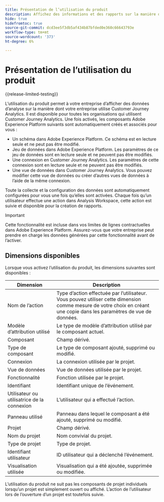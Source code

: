 ```yaml
---
title: Présentation de l’utilisation du produit
description: Affichez des informations et des rapports sur la manière dont votre entreprise utilise Customer Journey Analytics.
hide: true
hidefromtoc: true
source-git-commit: dcd3ee5f3db5af434b87bfded0e360c66643793e
workflow-type: tm+mt
source-wordcount: '373'
ht-degree: 6%

---
```


# Présentation de l’utilisation du produit

{{release-limited-testing}}

L’utilisation du produit permet à votre entreprise d’afficher des données d’analyse sur la manière dont votre entreprise utilise Customer Journey Analytics. Il est disponible pour toutes les organisations qui utilisent Customer Journey Analytics. Une fois activés, les composants Adobe Experience Platform suivants sont automatiquement créés et associés pour vous :

* Un schéma dans Adobe Experience Platform. Ce schéma est en lecture seule et ne peut pas être modifié.
* Jeu de données dans Adobe Experience Platform. Les paramètres de ce jeu de données sont en lecture seule et ne peuvent pas être modifiés.
* Une connexion en Customer Journey Analytics. Les paramètres de cette connexion sont en lecture seule et ne peuvent pas être modifiés.
* Une vue de données dans Customer Journey Analytics. Vous pouvez modifier cette vue de données ou créer d’autres vues de données à l’aide de la même connexion.

Toute la collecte et la configuration des données sont automatiquement configurées pour vous une fois qu’elles sont activées. Chaque fois qu’un utilisateur effectue une action dans Analysis Workspace, cette action est suivie et disponible pour la création de rapports.

>[!IMPORTANT]
>
>Cette fonctionnalité est incluse dans vos limites de lignes contractuelles dans Adobe Experience Platform. Assurez-vous que votre entreprise peut prendre en charge les données générées par cette fonctionnalité avant de l’activer.

## Dimensions disponibles

Lorsque vous activez l’utilisation du produit, les dimensions suivantes sont disponibles :

| Dimension | Description |
| --- | --- |
| Nom de l’action | Type d’action effectuée par l’utilisateur. Vous pouvez utiliser cette dimension comme mesure de votre choix en créant une copie dans les paramètres de vue de données. |
| Modèle d’attribution utilisé | Le type de modèle d’attribution utilisé par le composant actuel. |
| Composant | Champ dérivé. |
| Type de composant | Le type de composant ajouté, supprimé ou modifié. |
| Connexion | La connexion utilisée par le projet. |
| Vue de données | Vue de données utilisée par le projet. |
| Fonctionnalité | Fonction utilisée par le projet. |
| Identifiant | Identifiant unique de l’événement. |
| Utilisateur ou utilisatrice de la connexion | L’utilisateur qui a effectué l’action. |
| Panneau utilisé | Panneau dans lequel le composant a été ajouté, supprimé ou modifié. |
| Projet    | Champ dérivé. |
| Nom du projet | Nom convivial du projet. |
| Type de projet | Type de projet. |
| Identifiant utilisateur | ID utilisateur qui a déclenché l’événement. |
| Visualisation utilisée | Visualisation qui a été ajoutée, supprimée ou modifiée. |

L’utilisation du produit ne suit pas les composants de projet individuels lorsqu’un projet est simplement ouvert ou affiché. L’action de l’utilisateur lors de l’ouverture d’un projet est toutefois suivie.
